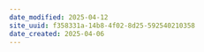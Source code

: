 ```yaml
---
date_modified: 2025-04-12
site_uuid: f358331a-14b8-4f02-8d25-592540210358
date_created: 2025-04-06
---
```


